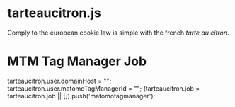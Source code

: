 

tarteaucitron.js
================
Comply to the european cookie law is simple with the french *tarte au citron*.

# MTM Tag Manager Job
  tarteaucitron.user.domainHost = "";
    tarteaucitron.user.matomoTagManagerId = "";
    (tarteaucitron.job = tarteaucitron.job || []).push('matomotagmanager');
